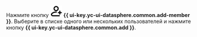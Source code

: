 Нажмите кнопку ![image](../../_assets/console-icons/person-plus.svg) **{{ ui-key.yc-ui-datasphere.common.add-member }}**. Выберите в списке одного или нескольких пользователей и нажмите кнопку **{{ ui-key.yc-ui-datasphere.common.add }}**.